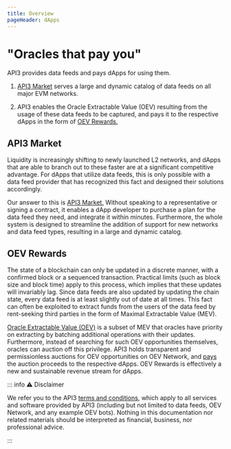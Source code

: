 ```yaml
---
title: Overview
pageHeader: dApps
---
```


<PageHeader/>

# "Oracles that pay you"

API3 provides data feeds and pays dApps for using them.

1. [API3 Market](#api3-market) serves a large and dynamic catalog of data feeds on all major EVM networks.

2. API3 enables the Oracle Extractable Value (OEV) resulting from the usage of these data feeds to be captured, and pays it to the respective dApps in the form of [OEV Rewards.](#oev-rewards)

## API3 Market

Liquidity is increasingly shifting to newly launched L2 networks, and dApps that are able to branch out to these faster are at a significant competitive advantage.
For dApps that utilize data feeds, this is only possible with a data feed provider that has recognized this fact and designed their solutions accordingly.

Our answer to this is [API3 Market.](https://market.api3.org/)
Without speaking to a representative or signing a contract, it enables a dApp developer to purchase a plan for the data feed they need, and integrate it within minutes.
Furthermore, the whole system is designed to streamline the addition of support for new networks and data feed types, resulting in a large and dynamic catalog.

## OEV Rewards

The state of a blockchain can only be updated in a discrete manner, with a confirmed block or a sequenced transaction.
Practical limits (such as block size and block time) apply to this process, which implies that these updates will invariably lag.
Since data feeds are also updated by updating the chain state, every data feed is at least slightly out of date at all times.
This fact can often be exploited to extract funds from the users of the data feed by rent-seeking third parties in the form of Maximal Extractable Value (MEV).

[Oracle Extractable Value (OEV)](https://medium.com/api3/oracle-extractable-value-oev-13c1b6d53c5b) is a subset of MEV that oracles have priority on extracting by batching additional operations with their updates.
Furthermore, instead of searching for such OEV opportunities themselves, oracles can auction off this privilege.
API3 holds transparent and permissionless auctions for OEV opportunities on OEV Network, and [pays](/dapps/oev-rewards/) the auction proceeds to the respective dApps.
OEV Rewards is effectively a new and sustainable revenue stream for dApps.

::: info ⚠️ Disclaimer

We refer you to the API3 [terms and conditions](https://api3.org/terms-and-conditions/), which apply to all services and software provided by API3 (including but not limited to data feeds, OEV Network, and any example OEV bots).
Nothing in this documentation nor related materials should be interpreted as financial, business, nor professional advice.

:::
